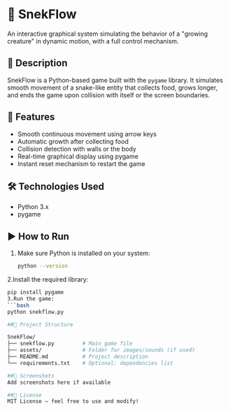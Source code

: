 # 🐍 SnekFlow

An interactive graphical system simulating the behavior of a "growing creature" in dynamic motion, with a full control mechanism.

## 🎯 Description
SnekFlow is a Python-based game built with the `pygame` library. It simulates smooth movement of a snake-like entity that collects food, grows longer, and ends the game upon collision with itself or the screen boundaries.

## 🧠 Features
- Smooth continuous movement using arrow keys  
- Automatic growth after collecting food  
- Collision detection with walls or the body  
- Real-time graphical display using pygame  
- Instant reset mechanism to restart the game

## 🛠️ Technologies Used
- Python 3.x  
- pygame

## ▶️ How to Run
1. Make sure Python is installed on your system:
   ```bash
   python --version
2.Install the required library:
   ```bash
  pip install pygame
3.Run the game:
  ```bash
  python snekflow.py

##📁 Project Structure

SnekFlow/
├── snekflow.py         # Main game file
├── assets/             # Folder for images/sounds (if used)
├── README.md           # Project description
└── requirements.txt    # Optional: dependencies list

##📸 Screenshots
Add screenshots here if available

##📃 License
MIT License — feel free to use and modify!
